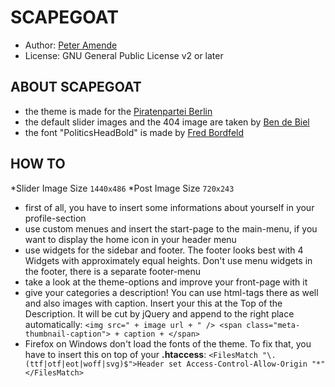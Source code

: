 # SCAPEGOAT

* Author: [Peter Amende](http://zutrinken.com/)
* License: GNU General Public License v2 or later

## ABOUT SCAPEGOAT

* the theme is made for the [Piratenpartei Berlin](http://berlin.piratenpartei.de/)
* the default slider images and the 404 image are taken by [Ben de Biel](http://www.bendebiel.com/)
* the font "PoliticsHeadBold" is made by [Fred Bordfeld](http://kaklotter.de/)

## HOW TO

*Slider Image Size ```1440x486```
*Post Image Size ```720x243```
* first of all, you have to insert some informations about yourself in your profile-section
* use custom menues and insert the start-page to the main-menu, if you want to display the home icon in your header menu
* use widgets for the sidebar and footer. The footer looks best with 4 Widgets with approximately equal heights. Don't use menu widgets in the footer, there is a separate footer-menu
* take a look at the theme-options and improve your front-page with it
* give your categories a description! You can use html-tags there as well and also images with caption. Insert your this at the Top of the Description. It will be cut by jQuery and append to the right place automatically:
```<img src=" + image url + " /> <span class="meta-thumbnail-caption"> + caption + </span>```
* Firefox on Windows don't load the fonts of the theme. To fix that, you have to insert this on top of your **.htaccess**:
```<FilesMatch "\.(ttf|otf|eot|woff|svg)$">Header set Access-Control-Allow-Origin "*"</FilesMatch>```